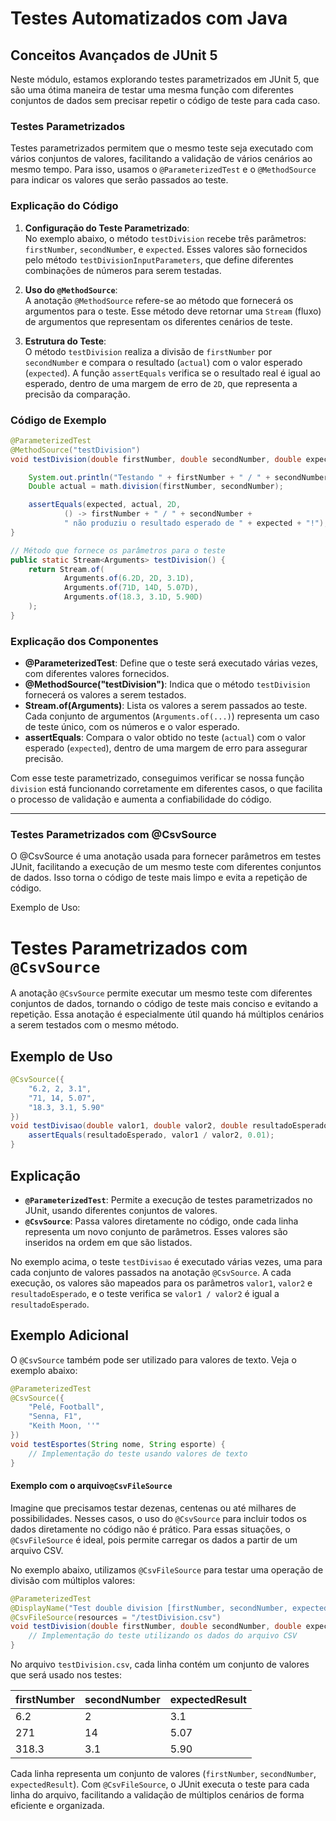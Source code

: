# Testes Automatizados com Java

## Conceitos Avançados de JUnit 5

Neste módulo, estamos explorando testes parametrizados em JUnit 5, que são uma ótima maneira de testar uma mesma função com diferentes conjuntos de dados sem precisar repetir o código de teste para cada caso.

### Testes Parametrizados

Testes parametrizados permitem que o mesmo teste seja executado com vários conjuntos de valores, facilitando a validação de vários cenários ao mesmo tempo. Para isso, usamos o `@ParameterizedTest` e o `@MethodSource` para indicar os valores que serão passados ao teste.

### Explicação do Código

1. **Configuração do Teste Parametrizado**:  
   No exemplo abaixo, o método `testDivision` recebe três parâmetros: `firstNumber`, `secondNumber`, e `expected`. Esses valores são fornecidos pelo método `testDivisionInputParameters`, que define diferentes combinações de números para serem testadas.

2. **Uso do `@MethodSource`**:  
   A anotação `@MethodSource` refere-se ao método que fornecerá os argumentos para o teste. Esse método deve retornar uma `Stream` (fluxo) de argumentos que representam os diferentes cenários de teste.

3. **Estrutura do Teste**:  
   O método `testDivision` realiza a divisão de `firstNumber` por `secondNumber` e compara o resultado (`actual`) com o valor esperado (`expected`). A função `assertEquals` verifica se o resultado real é igual ao esperado, dentro de uma margem de erro de `2D`, que representa a precisão da comparação.

### Código de Exemplo

```java
@ParameterizedTest
@MethodSource("testDivision")
void testDivision(double firstNumber, double secondNumber, double expected) {

    System.out.println("Testando " + firstNumber + " / " + secondNumber + " = " + expected);
    Double actual = math.division(firstNumber, secondNumber);

    assertEquals(expected, actual, 2D,
            () -> firstNumber + " / " + secondNumber +
            " não produziu o resultado esperado de " + expected + "!");
}

// Método que fornece os parâmetros para o teste
public static Stream<Arguments> testDivision() {
    return Stream.of(
            Arguments.of(6.2D, 2D, 3.1D),
            Arguments.of(71D, 14D, 5.07D),
            Arguments.of(18.3, 3.1D, 5.90D)
    );
}
```
### Explicação dos Componentes

- **@ParameterizedTest**: Define que o teste será executado várias vezes, com diferentes valores fornecidos.
- **@MethodSource("testDivision")**: Indica que o método `testDivision` fornecerá os valores a serem testados.
- **Stream.of(Arguments)**: Lista os valores a serem passados ao teste. Cada conjunto de argumentos (`Arguments.of(...)`) representa um caso de teste único, com os números e o valor esperado.
- **assertEquals**: Compara o valor obtido no teste (`actual`) com o valor esperado (`expected`), dentro de uma margem de erro para assegurar precisão.

Com esse teste parametrizado, conseguimos verificar se nossa função `division` está funcionando corretamente em diferentes casos, o que facilita o processo de validação e aumenta a confiabilidade do código.
________________________________________________________________________________________________________________________
### Testes Parametrizados com @CsvSource
O @CsvSource é uma anotação usada para fornecer parâmetros em testes JUnit, facilitando a execução de um mesmo teste com diferentes conjuntos de dados. Isso torna o código de teste mais limpo e evita a repetição de código.

Exemplo de Uso:

# Testes Parametrizados com `@CsvSource`

A anotação `@CsvSource` permite executar um mesmo teste com diferentes conjuntos de dados, tornando o código de teste mais conciso e evitando a repetição. Essa anotação é especialmente útil quando há múltiplos cenários a serem testados com o mesmo método.

## Exemplo de Uso

```java
@CsvSource({
    "6.2, 2, 3.1",
    "71, 14, 5.07",
    "18.3, 3.1, 5.90"
})
void testDivisao(double valor1, double valor2, double resultadoEsperado) {
    assertEquals(resultadoEsperado, valor1 / valor2, 0.01);
}
```

## Explicação

* **`@ParameterizedTest`**: Permite a execução de testes parametrizados no JUnit, usando diferentes conjuntos de valores.
* **`@CsvSource`**: Passa valores diretamente no código, onde cada linha representa um novo conjunto de parâmetros. Esses valores são inseridos na ordem em que são listados.

No exemplo acima, o teste `testDivisao` é executado várias vezes, uma para cada conjunto de valores passados na anotação `@CsvSource`. A cada execução, os valores são mapeados para os parâmetros `valor1`, `valor2` e `resultadoEsperado`, e o teste verifica se `valor1 / valor2` é igual a `resultadoEsperado`.

## Exemplo Adicional

O `@CsvSource` também pode ser utilizado para valores de texto. Veja o exemplo abaixo:

```java
@ParameterizedTest
@CsvSource({
    "Pelé, Football",
    "Senna, F1",
    "Keith Moon, ''"
})
void testEsportes(String nome, String esporte) {
    // Implementação do teste usando valores de texto
}
```
#### Exemplo com o arquivo`@CsvFileSource`

Imagine que precisamos testar dezenas, centenas ou até milhares de possibilidades. Nesses casos, o uso do `@CsvSource` para incluir todos os dados diretamente no código não é prático. Para essas situações, o `@CsvFileSource` é ideal, pois permite carregar os dados a partir de um arquivo CSV.

No exemplo abaixo, utilizamos `@CsvFileSource` para testar uma operação de divisão com múltiplos valores:

```java
@ParameterizedTest
@DisplayName("Test double division [firstNumber, secondNumber, expectedResult]")
@CsvFileSource(resources = "/testDivision.csv")
void testDivision(double firstNumber, double secondNumber, double expectedResult) {
    // Implementação do teste utilizando os dados do arquivo CSV
}
```
No arquivo `testDivision.csv`, cada linha contém um conjunto de valores que será usado nos testes:

| firstNumber | secondNumber | expectedResult |
|-------------|--------------|----------------|
| 6.2         | 2            | 3.1            |
| 271         | 14           | 5.07           |
| 318.3       | 3.1          | 5.90           |

Cada linha representa um conjunto de valores (`firstNumber`, `secondNumber`, `expectedResult`). Com `@CsvFileSource`, o JUnit executa o teste para cada linha do arquivo, facilitando a validação de múltiplos cenários de forma eficiente e organizada.
